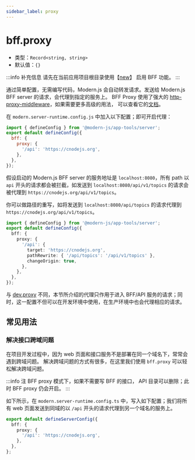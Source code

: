 ```yaml
---
sidebar_label: proxy
---
```


# bff.proxy

- 类型：`Record<string, string>`
- 默认值：`{}`

:::info 补充信息
请先在当前应用项目根目录使用【[new](/docs/apis/app/commands/new)】 启用 BFF 功能。
:::

通过简单配置，无需编写代码，Modern.js 会自动转发请求。发送给 Modern.js BFF server 的请求，会代理到指定的服务上。
BFF Proxy 使用了强大的 [http-proxy-middleware](https://github.com/chimurai/http-proxy-middleware)，如果需要更多高级的用法， 可以查看它的[文档](https://github.com/chimurai/http-proxy-middleware#options)。

在 `modern.server-runtime.config.js` 中加入以下配置；即可开启代理：

```js title="modern.server-runtime.config.js"
import { defineConfig } from '@modern-js/app-tools/server';
export default defineConfig({
  bff: {
    proxy: {
      '/api': 'https://cnodejs.org',
    },
  },
});
```

假设启动的 Modern.js BFF server 的服务地址是 `localhost:8080`，所有 path 以 `api` 开头的请求都会被拦截，如发送到 `localhost:8080/api/v1/topics` 的请求会被代理到 `https://cnodejs.org/api/v1/topics`。

你可以做路径的重写，如将发送到 `localhost:8080/api/topics` 的请求代理到 `https://cnodejs.org/api/v1/topics`。

```ts title="modern.server-runtime.config.ts"
import { defineConfig } from '@modern-js/app-tools/server';
export default defineConfig({
  bff: {
    proxy: {
      '/api': {
        target: 'https://cnodejs.org',
        pathRewrite: { '/api/topics': '/api/v1/topics' },
        changeOrigin: true,
      },
    },
  },
});
```

与 [dev.proxy](/docs/configure/app/dev/proxy) 不同，本节所介绍的代理只作用于进入 BFF/API 服务的请求；同时，这一配置不但可以在开发环境中使用，在生产环境中也会代理相应的请求。

## 常见用法

### 解决接口跨域问题

在项目开发过程中，因为 web 页面和接口服务不是部署在同一个域名下，常常会遇到跨域问题。
解决跨域问题的方式有很多，在这里我们使用 `bff.proxy` 可以轻松解决跨域问题。

:::info 注
BFF proxy 模式下，如果不需要写 BFF 的接口， API 目录可以删除；此时 BFF proxy 仍会开启。
:::

如下所示，在 `modern.server-runtime.config.ts` 中，写入如下配置；我们将所有 web 页面发送到同域的以 `/api` 开头的请求代理到另一个域名的服务上。

```ts title="modern.server-runtime.config.ts"
export default defineServerConfig({
  bff: {
    proxy: {
      '/api': 'https://cnodejs.org',
    },
  },
};
```

